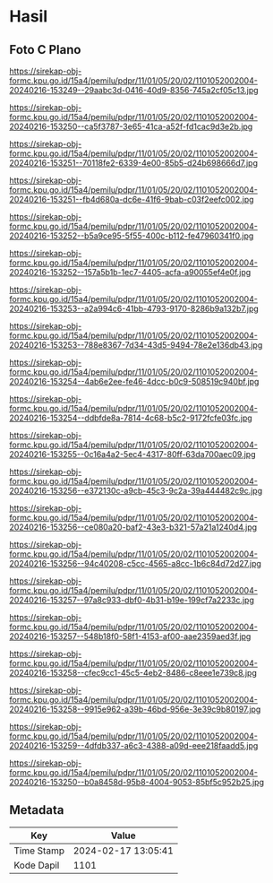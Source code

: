 # Hasil

## Foto C Plano

https://sirekap-obj-formc.kpu.go.id/15a4/pemilu/pdpr/11/01/05/20/02/1101052002004-20240216-153249--29aabc3d-0416-40d9-8356-745a2cf05c13.jpg

https://sirekap-obj-formc.kpu.go.id/15a4/pemilu/pdpr/11/01/05/20/02/1101052002004-20240216-153250--ca5f3787-3e65-41ca-a52f-fd1cac9d3e2b.jpg

https://sirekap-obj-formc.kpu.go.id/15a4/pemilu/pdpr/11/01/05/20/02/1101052002004-20240216-153251--70118fe2-6339-4e00-85b5-d24b698666d7.jpg

https://sirekap-obj-formc.kpu.go.id/15a4/pemilu/pdpr/11/01/05/20/02/1101052002004-20240216-153251--fb4d680a-dc6e-41f6-9bab-c03f2eefc002.jpg

https://sirekap-obj-formc.kpu.go.id/15a4/pemilu/pdpr/11/01/05/20/02/1101052002004-20240216-153252--b5a9ce95-5f55-400c-b112-fe47960341f0.jpg

https://sirekap-obj-formc.kpu.go.id/15a4/pemilu/pdpr/11/01/05/20/02/1101052002004-20240216-153252--157a5b1b-1ec7-4405-acfa-a90055ef4e0f.jpg

https://sirekap-obj-formc.kpu.go.id/15a4/pemilu/pdpr/11/01/05/20/02/1101052002004-20240216-153253--a2a994c6-41bb-4793-9170-8286b9a132b7.jpg

https://sirekap-obj-formc.kpu.go.id/15a4/pemilu/pdpr/11/01/05/20/02/1101052002004-20240216-153253--788e8367-7d34-43d5-9494-78e2e136db43.jpg

https://sirekap-obj-formc.kpu.go.id/15a4/pemilu/pdpr/11/01/05/20/02/1101052002004-20240216-153254--4ab6e2ee-fe46-4dcc-b0c9-508519c940bf.jpg

https://sirekap-obj-formc.kpu.go.id/15a4/pemilu/pdpr/11/01/05/20/02/1101052002004-20240216-153254--ddbfde8a-7814-4c68-b5c2-9172fcfe03fc.jpg

https://sirekap-obj-formc.kpu.go.id/15a4/pemilu/pdpr/11/01/05/20/02/1101052002004-20240216-153255--0c16a4a2-5ec4-4317-80ff-63da700aec09.jpg

https://sirekap-obj-formc.kpu.go.id/15a4/pemilu/pdpr/11/01/05/20/02/1101052002004-20240216-153256--e372130c-a9cb-45c3-9c2a-39a444482c9c.jpg

https://sirekap-obj-formc.kpu.go.id/15a4/pemilu/pdpr/11/01/05/20/02/1101052002004-20240216-153256--ce080a20-baf2-43e3-b321-57a21a1240d4.jpg

https://sirekap-obj-formc.kpu.go.id/15a4/pemilu/pdpr/11/01/05/20/02/1101052002004-20240216-153256--94c40208-c5cc-4565-a8cc-1b6c84d72d27.jpg

https://sirekap-obj-formc.kpu.go.id/15a4/pemilu/pdpr/11/01/05/20/02/1101052002004-20240216-153257--97a8c933-dbf0-4b31-b19e-199cf7a2233c.jpg

https://sirekap-obj-formc.kpu.go.id/15a4/pemilu/pdpr/11/01/05/20/02/1101052002004-20240216-153257--548b18f0-58f1-4153-af00-aae2359aed3f.jpg

https://sirekap-obj-formc.kpu.go.id/15a4/pemilu/pdpr/11/01/05/20/02/1101052002004-20240216-153258--cfec9cc1-45c5-4eb2-8486-c8eee1e739c8.jpg

https://sirekap-obj-formc.kpu.go.id/15a4/pemilu/pdpr/11/01/05/20/02/1101052002004-20240216-153258--9915e962-a39b-46bd-956e-3e39c9b80197.jpg

https://sirekap-obj-formc.kpu.go.id/15a4/pemilu/pdpr/11/01/05/20/02/1101052002004-20240216-153259--4dfdb337-a6c3-4388-a09d-eee218faadd5.jpg

https://sirekap-obj-formc.kpu.go.id/15a4/pemilu/pdpr/11/01/05/20/02/1101052002004-20240216-153250--b0a8458d-95b8-4004-9053-85bf5c952b25.jpg


## Metadata

| Key        | Value               |
| ---------- | ------------------- |
| Time Stamp | 2024-02-17 13:05:41 |
| Kode Dapil | 1101                |



